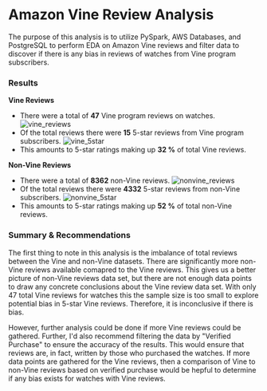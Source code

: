 # Amazon Vine Review Analysis
The purpose of this analysis is to utilize PySpark, AWS Databases, and PostgreSQL to perform EDA on Amazon Vine reviews and filter data to discover if there is any bias in reviews of watches from Vine program subscribers. 

### Results
**Vine Reviews**
- There were a total of **47** Vine program reviews on watches.
    ![vine_reviews]()
- Of the total reviews there were **15** 5-star reviews from Vine program subscribers.
    ![vine_5star]()
- This amounts to 5-star ratings making up **32 %** of total Vine reviews.

**Non-Vine Reviews**
- There were a total of **8362** non-Vine reviews.
    ![nonvine_reviews]()
- Of the total reviews there were **4332** 5-star reviews from non-Vine subscribers.
    ![nonvine_5star]()
- This amounts to 5-star ratings making up **52 %** of total non-Vine reviews.

### Summary & Recommendations
The first thing to note in this analysis is the imbalance of total reviews between the Vine and non-Vine datasets. There are significantly more non-Vine reviews available comapred to the Vine reviews. This gives us a better picture of non-Vine reviews data set, but there are not enough data points to draw any concrete conclusions about the Vine review data set. With only 47 total Vine reviews for watches this the sample size is too small to explore potential bias in 5-star Vine reviews. Therefore, it is inconclusive if there is bias. 

However, further analysis could be done if more Vine reviews could be gathered. Further, I'd also recommend filtering the data by "Verified Purchase" to ensure the accuracy of the results. This would ensure that reviews are, in fact, written by those who purchased the watches. If more data points are gathered for the Vine reviews, then a comparison of Vine to non-Vine reviews based on verified purchase would be hepful to determine if any bias exists for watches with Vine reviews.